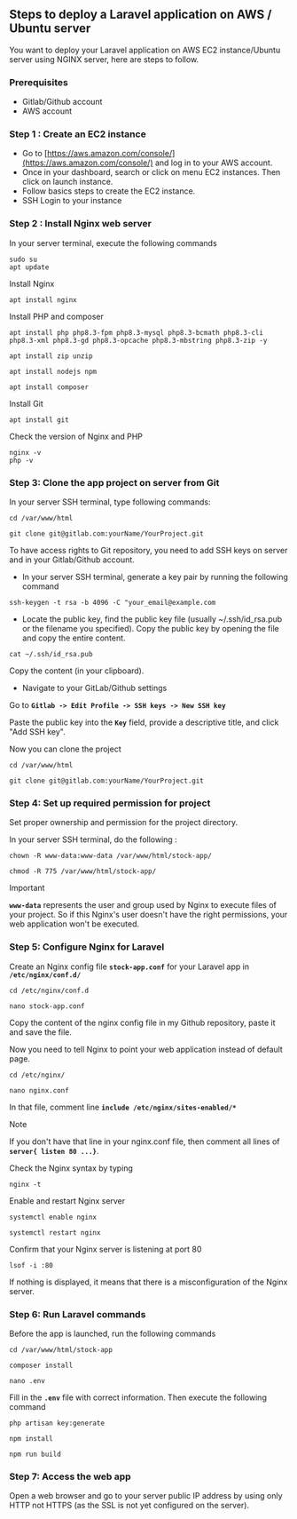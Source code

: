 
## Steps to deploy a Laravel application on AWS / Ubuntu server
You want to deploy your Laravel application on AWS EC2 instance/Ubuntu server using NGINX server, here are steps to follow. 

### **Prerequisites**
* Gitlab/Github account
* AWS account

### **Step 1 : Create an EC2 instance**
* Go to [https://aws.amazon.com/console/](https://aws.amazon.com/console/) and log in to your AWS account.
* Once in your dashboard, search or click on menu EC2 instances. Then click on launch instance.
* Follow basics steps to create the EC2 instance.
* SSH Login to your instance

### **Step 2 : Install Nginx web server**
In your server terminal, execute the following commands
``` console
sudo su
apt update
```
Install Nginx
``` console
apt install nginx
```

Install PHP and composer
``` console
apt install php php8.3-fpm php8.3-mysql php8.3-bcmath php8.3-cli php8.3-xml php8.3-gd php8.3-opcache php8.3-mbstring php8.3-zip -y

apt install zip unzip

apt install nodejs npm

apt install composer
```

Install Git
``` console
apt install git
```

Check the version of Nginx and PHP
``` console
nginx -v
php -v
```

### **Step 3: Clone the app project on server from Git**
In your server SSH terminal, type following commands:  
``` console
cd /var/www/html

git clone git@gitlab.com:yourName/YourProject.git
```
To have access rights to Git repository, you need to add SSH keys on server and in your Gitlab/Github account.

* In your server SSH terminal, generate a key pair by running the following command

``` console
ssh-keygen -t rsa -b 4096 -C "your_email@example.com
```

* Locate the public key, find the public key file (usually ~/.ssh/id_rsa.pub or the filename you specified). Copy the public key by opening the file and copy the entire content.
``` console
cat ~/.ssh/id_rsa.pub
```
Copy the content (in your clipboard).

* Navigate to your GitLab/Github settings

Go to **`Gitlab -> Edit Profile -> SSH keys -> New SSH key`**

Paste the public key into the **`Key`** field, provide a descriptive title, and click "Add SSH key".

Now you can clone the project
``` console
cd /var/www/html

git clone git@gitlab.com:yourName/YourProject.git
```


### **Step 4: Set up required permission for project**

Set proper ownership and permission for the project directory.

In your server SSH terminal, do the following : 

``` console
chown -R www-data:www-data /var/www/html/stock-app/

chmod -R 775 /var/www/html/stock-app/
```

> [!IMPORTANT]  
> **`www-data`** represents the user and group used by Nginx to execute files of your project. So if this Nginx's user doesn't have the right permissions, your web application won't be executed.



### **Step 5: Configure Nginx for Laravel**

Create an Nginx config file **`stock-app.conf`** for your Laravel app in **`/etc/nginx/conf.d/`**

``` console
cd /etc/nginx/conf.d

nano stock-app.conf
```
Copy the content of the nginx config file in my Github repository, paste it and save the file.

Now you need to tell Nginx to point your web application instead of default page.
``` console
cd /etc/nginx/

nano nginx.conf
```
In that file, comment line **`include /etc/nginx/sites-enabled/*`**

> [!NOTE]  
> If you don't have that line in your nginx.conf file, then comment all lines of **`server{ listen 80 ...}`**.

Check the Nginx syntax by typing

``` console
nginx -t
```

Enable and restart Nginx server

``` console
systemctl enable nginx

systemctl restart nginx
```

Confirm that your Nginx server is listening at port 80

``` console
lsof -i :80
```
If nothing is displayed, it means that there is a misconfiguration of the Nginx server.

### **Step 6: Run Laravel commands**

Before the app is launched, run the following commands

``` console
cd /var/www/html/stock-app

composer install

nano .env
```
Fill in the **`.env`** file with correct information. Then execute the following command

``` console
php artisan key:generate

npm install

npm run build
```


### **Step 7: Access the web app**

Open a web browser and go to your server public IP address by using only HTTP not HTTPS (as the SSL is not yet configured on the server).

